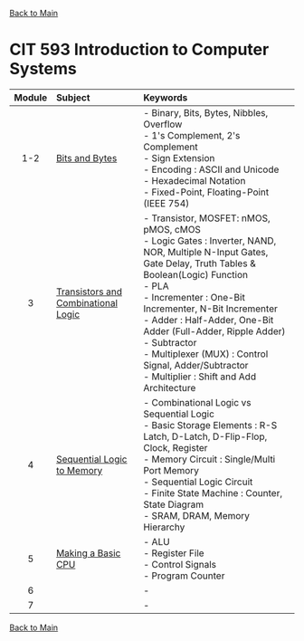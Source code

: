 [Back to Main](../../README.md)

# CIT 593 Introduction to Computer Systems

|Module|Subject|Keywords|
|:-:|:-|:-|
| 1-2|[Bits and Bytes](notes/m01.md)|- Binary, Bits, Bytes, Nibbles, Overflow <br> - 1's Complement, 2's Complement <br> - Sign Extension <br> - Encoding : ASCII and Unicode <br> - Hexadecimal Notation <br> - Fixed-Point, Floating-Point (IEEE 754)|
| 3|[Transistors and Combinational Logic](notes/m03.md)|- Transistor, MOSFET: nMOS, pMOS, cMOS <br> - Logic Gates : Inverter, NAND, NOR, Multiple N-Input Gates, Gate Delay, Truth Tables & Boolean(Logic) Function <br> - PLA <br> - Incrementer : One-Bit Incrementer, N-Bit Incrementer <br> - Adder : Half-Adder, One-Bit Adder (Full-Adder, Ripple Adder) <br> - Subtractor <br> - Multiplexer (MUX) : Control Signal, Adder/Subtractor <br> - Multiplier : Shift and Add Architecture|
| 4|[Sequential Logic to Memory](notes/m04.md)|- Combinational Logic vs Sequential Logic <br>- Basic Storage Elements : R-S Latch, D-Latch, D-Flip-Flop, Clock, Register <br> - Memory Circuit : Single/Multi Port Memory <br> - Sequential Logic Circuit <br> - Finite State Machine : Counter, State Diagram <br> - SRAM, DRAM, Memory Hierarchy|
| 5|[Making a Basic CPU](notes/m05.md)|- ALU <br> - Register File <br> - Control Signals <br> - Program Counter|
| 6|[]()|- |
| 7|[]()|- |



[Back to Main](../../README.md)